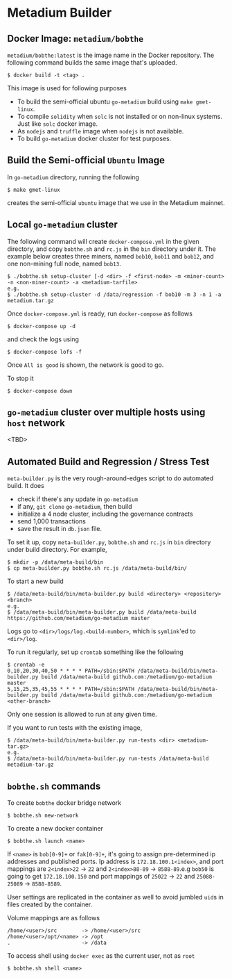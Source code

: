 # Metadium Builder

## Docker Image: `metadium/bobthe`

`metadium/bobthe:latest` is the image name in the Docker repository. The following command builds the same image that's uploaded.

    $ docker build -t <tag> .

This image is used for following purposes

* To build the semi-official ubuntu `go-metadium` build using `make gmet-linux`.
* To compile `solidity` when `solc` is not installed or on non-linux systems. Just like `solc` docker image.
* As `nodejs` and `truffle` image when `nodejs` is not available.
* To build `go-metadium` docker cluster for test purposes.

## Build the Semi-official `Ubuntu` Image

In `go-metadium` directory, running the following

    $ make gmet-linux

creates the semi-official `ubuntu` image that we use in the Metadium mainnet.

## Local `go-metadium` cluster

The following command will create `docker-compose.yml` in the given directory, and copy `bobthe.sh` and `rc.js` in the `bin` directory under it. The example below creates three miners, named `bob10`, `bob11` and `bob12`, and one non-mining full node, named `bob13`.

    $ ./bobthe.sh setup-cluster [-d <dir> -f <first-node> -m <miner-count> -n <non-miner-count> -a <metadium-tarfile>
    e.g.
    $ ./bobthe.sh setup-cluster -d /data/regression -f bob10 -m 3 -n 1 -a metadium.tar.gz

Once `docker-compose.yml` is ready, run `docker-compose` as follows

    $ docker-compose up -d

and check the logs using

    $ docker-compose lofs -f

Once `All is good` is shown, the network is good to go.

To stop it

    $ docker-compose down

## `go-metadium` cluster over multiple hosts using `host` network

&lt;TBD&gt;

## Automated Build and Regression / Stress Test

`meta-builder.py` is the very rough-around-edges script to do automated build. It does

* check if there's any update in `go-metadium`
* if any, `git clone` `go-metadium`, then build
* initialize a 4 node cluster, including the governance contracts
* send 1,000 transactions
* save the result in `db.json` file.

To set it up, copy `meta-builder.py`, `bobthe.sh` and `rc.js` in `bin` directory under build directory. For example,

    $ mkdir -p /data/meta-build/bin
    $ cp meta-builder.py bobthe.sh rc.js /data/meta-build/bin/

To start a new build

    $ /data/meta-build/bin/meta-builder.py build <directory> <repository> <branch>
    e.g.
    $ /data/meta-build/bin/meta-builder.py build /data/meta-build https://github.com/metadium/go-metadium master

Logs go to `<dir>/logs/log.<build-number>`, which is `symlink`'ed to `<dir>/log`.

To run it regularly, set up `crontab` something like the following

    $ crontab -e
    0,10,20,30,40,50 * * * * PATH=/sbin:$PATH /data/meta-build/bin/meta-builder.py build /data/meta-build github.com:/metadium/go-metadium master
    5,15,25,35,45,55 * * * * PATH=/sbin:$PATH /data/meta-build/bin/meta-builder.py build /data/meta-build github.com:/metadium/go-metadium <other-branch>

Only one session is allowed to run at any given time.

If you want to run tests with the existing image,

    $ /data/meta-build/bin/meta-builder.py run-tests <dir> <metadium-tar.gz>
    e.g.
    $ /data/meta-build/bin/meta-builder.py run-tests /data/meta-build metadium-tar.gz

## `bobthe.sh` commands

To create `bobthe` docker bridge network

    $ bobthe.sh new-network

To create a new docker container

    $ bobthe.sh launch <name>

If `<name>` is `bob[0-9]+` or `fak[0-9]+`, it's going to assign pre-determined ip addresses and published ports. Ip address is `172.18.100.1<index>`, and port mappings are `2<index>22` -> `22` and `2<index>88-89` -> `8588-89`.e.g `bob50` is going to get `172.18.100.150` and port mappings of `25022` -> `22` and `25088-25089` -> `8588-8589`.

User settings are replicated in the container as well to avoid jumbled `uid`s in files created by the container.

Volume mappings are as follows

    /home/<user>/src        -> /home/<user>/src
    /home/<user>/opt/<name> -> /opt
    .                       -> /data

To access shell using `docker exec` as the current user, not as `root`

    $ bobthe.sh shell <name>
